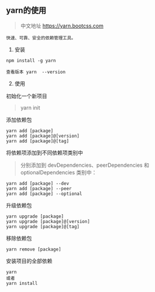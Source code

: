 ## yarn的使用

> 中文地址 https://yarn.bootcss.com

`
快速、可靠、安全的依赖管理工具。
`
1. 安装

```
npm install -g yarn

查看版本 yarn  --version
```

2. 使用

初始化一个新项目
> yarn init

添加依赖包
```
yarn add [package]
yarn add [package]@[version]
yarn add [package]@[tag]
```
将依赖项添加到不同依赖项类别中

> 分别添加到 devDependencies、peerDependencies 和 optionalDependencies 类别中：
```
yarn add [package] --dev
yarn add [package] --peer
yarn add [package] --optional
```
升级依赖包
```
yarn upgrade [package]
yarn upgrade [package]@[version]
yarn upgrade [package]@[tag]
```
移除依赖包

`
yarn remove [package]
`

安装项目的全部依赖
```
yarn
或者
yarn install
```